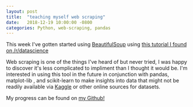 ```yaml
---
layout: post
title:  "teaching myself web scraping"
date:   2018-12-19 10:00:00 -0800
categories: Python, web-scraping, pandas
---
```


This week I've gotten started using [BeautifulSoup](https://www.crummy.com/software/BeautifulSoup/) using [this tutorial I found on /r/datascience](https://www.learndatasci.com/tutorials/ultimate-guide-web-scraping-w-python-requests-and-beautifulsoup/)

Web scraping is one of the things I've heard of but never tried, I was happy to discover it's less complicated to impliment than I thought it would be. I'm interested in using this tool in the future in conjunction with pandas, matplot-lib , and scikit-learn to make insights into data that might not be readily available via [Kaggle](https://www.kaggle.com/) or other online sources for datasets.

My progress can be found on [my Github!](https://github.com/dtklein7/python_practice/blob/master/web_scraping_practice_1.ipynb)
